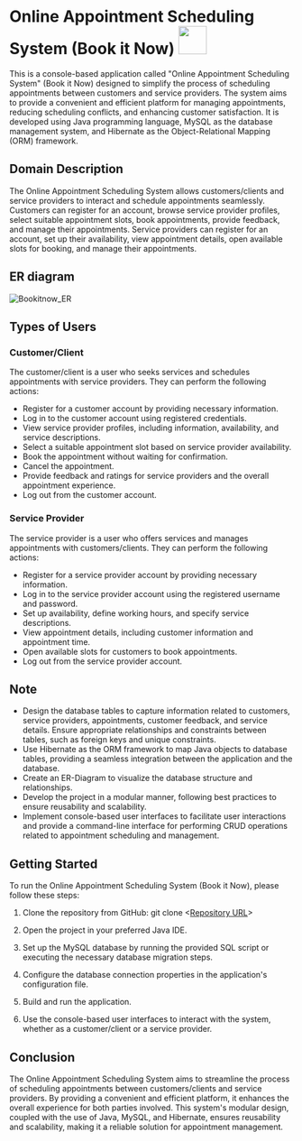 # **Online Appointment Scheduling System (Book it Now)** <img src="https://github.com/Ashish0076/plastic-sea-7134/assets/115460698/a8a81749-c0f2-4286-99f7-767137479667" width="50" height="50">

This is a console-based application called "Online Appointment Scheduling System" (Book it Now) designed to simplify the process of scheduling appointments between customers and service providers. The system aims to provide a convenient and efficient platform for managing appointments, reducing scheduling conflicts, and enhancing customer satisfaction. It is developed using Java programming language, MySQL as the database management system, and Hibernate as the Object-Relational Mapping (ORM) framework.

## Domain Description

The Online Appointment Scheduling System allows customers/clients and service providers to interact and schedule appointments seamlessly. Customers can register for an account, browse service provider profiles, select suitable appointment slots, book appointments, provide feedback, and manage their appointments. Service providers can register for an account, set up their availability, view appointment details, open available slots for booking, and manage their appointments.

## ER diagram
![Bookitnow_ER](https://github.com/Ashish0076/plastic-sea-7134/assets/115460698/90225e82-dbe2-4919-a888-acef1d2f9906)

## Types of Users

### Customer/Client

The customer/client is a user who seeks services and schedules appointments with service providers. They can perform the following actions:

- Register for a customer account by providing necessary information.
- Log in to the customer account using registered credentials.
- View service provider profiles, including information, availability, and service descriptions.
- Select a suitable appointment slot based on service provider availability.
- Book the appointment without waiting for confirmation.
- Cancel the appointment.
- Provide feedback and ratings for service providers and the overall appointment experience.
- Log out from the customer account.

### Service Provider

The service provider is a user who offers services and manages appointments with customers/clients. They can perform the following actions:

- Register for a service provider account by providing necessary information.
- Log in to the service provider account using the registered username and password.
- Set up availability, define working hours, and specify service descriptions.
- View appointment details, including customer information and appointment time.
- Open available slots for customers to book appointments.
- Log out from the service provider account.

## Note

- Design the database tables to capture information related to customers, service providers, appointments, customer feedback, and service details. Ensure appropriate relationships and constraints between tables, such as foreign keys and unique constraints.
- Use Hibernate as the ORM framework to map Java objects to database tables, providing a seamless integration between the application and the database.
- Create an ER-Diagram to visualize the database structure and relationships.
- Develop the project in a modular manner, following best practices to ensure reusability and scalability.
- Implement console-based user interfaces to facilitate user interactions and provide a command-line interface for performing CRUD operations related to appointment scheduling and management.

## Getting Started

To run the Online Appointment Scheduling System (Book it Now), please follow these steps:

1. Clone the repository from GitHub: git clone <[Repository URL](https://github.com/Ashish0076/plastic-sea-7134.git)>

2. Open the project in your preferred Java IDE.

3. Set up the MySQL database by running the provided SQL script or executing the necessary database migration steps.

4. Configure the database connection properties in the application's configuration file.

5. Build and run the application.

6. Use the console-based user interfaces to interact with the system, whether as a customer/client or a service provider.

## Conclusion

The Online Appointment Scheduling System aims to streamline the process of scheduling appointments between customers/clients and service providers. By providing a convenient and efficient platform, it enhances the overall experience for both parties involved. This system's modular design, coupled with the use of Java, MySQL, and Hibernate, ensures reusability and scalability, making it a reliable solution for appointment management.


